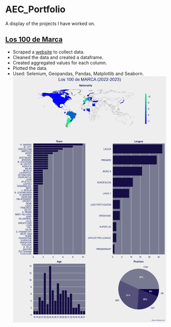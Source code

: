 # AEC_Portfolio
A display of the projects I have worked on.

## [Los 100 de Marca](https://github.com/armando-ec/projects)
* Scraped a [website](https://www.marca.com/futbol/top-100.html) to collect data.
* Cleaned the data and created a dataframe.
* Created aggregated values for each column.
* Plotted the data.
* Used: Selenium, Geopandas, Pandas, Matplotlib and Seaborn.
![](/images/marca100.png)
